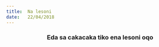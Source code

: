 ```yaml
---
title:  Na lesoni
date:   22/04/2018
---
```


### <center>Eda sa cakacaka tiko ena lesoni oqo</center>